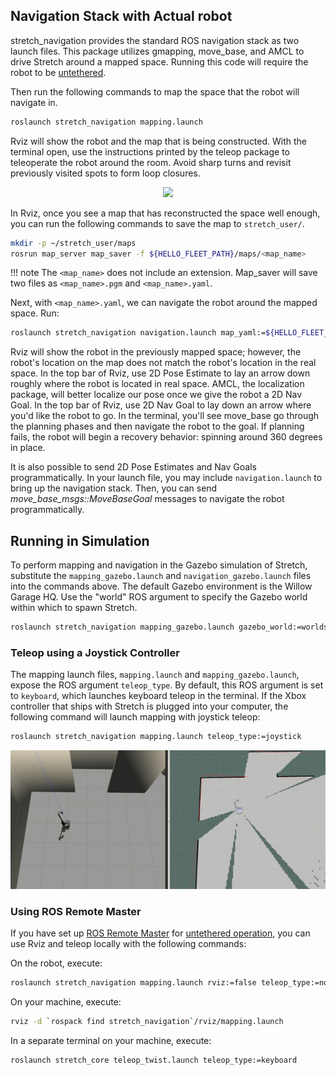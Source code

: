 ## Navigation Stack with Actual robot
stretch_navigation provides the standard ROS navigation stack as two launch files. This package utilizes gmapping, move_base, and AMCL to drive Stretch around a mapped space. Running this code will require the robot to be [untethered](https://docs.hello-robot.com/0.2/stretch-tutorials/getting_started/untethered_operation/).

Then run the following commands to map the space that the robot will navigate in.

```bash
roslaunch stretch_navigation mapping.launch
```

Rviz will show the robot and the map that is being constructed. With the terminal open, use the instructions printed by the teleop package to teleoperate the robot around the room. Avoid sharp turns and revisit previously visited spots to form loop closures.

<p align="center">
  <img src="https://raw.githubusercontent.com/hello-robot/stretch_tutorials/noetic/images/mapping.gif"/>
</p>

In Rviz, once you see a map that has reconstructed the space well enough, you can run the following commands to save the map to `stretch_user/`.

```bash
mkdir -p ~/stretch_user/maps
rosrun map_server map_saver -f ${HELLO_FLEET_PATH}/maps/<map_name>
```

!!! note
    The `<map_name>` does not include an extension. Map_saver will save two files as `<map_name>.pgm` and `<map_name>.yaml`.

Next, with `<map_name>.yaml`, we can navigate the robot around the mapped space. Run:

```bash
roslaunch stretch_navigation navigation.launch map_yaml:=${HELLO_FLEET_PATH}/maps/<map_name>.yaml
```

Rviz will show the robot in the previously mapped space; however, the robot's location on the map does not match the robot's location in the real space. In the top bar of Rviz, use 2D Pose Estimate to lay an arrow down roughly where the robot is located in real space. AMCL, the localization package, will better localize our pose once we give the robot a 2D Nav Goal. In the top bar of Rviz, use 2D Nav Goal to lay down an arrow where you'd like the robot to go. In the terminal, you'll see move_base go through the planning phases and then navigate the robot to the goal. If planning fails, the robot will begin a recovery behavior: spinning around 360 degrees in place.

It is also possible to send 2D Pose Estimates and Nav Goals programmatically. In your launch file, you may include `navigation.launch` to bring up the navigation stack. Then, you can send *move_base_msgs::MoveBaseGoal* messages to navigate the robot programmatically.

## Running in Simulation
To perform mapping and navigation in the Gazebo simulation of Stretch, substitute the `mapping_gazebo.launch` and `navigation_gazebo.launch` files into the commands above. The default Gazebo environment is the Willow Garage HQ. Use the "world" ROS argument to specify the Gazebo world within which to spawn Stretch.

```bash
roslaunch stretch_navigation mapping_gazebo.launch gazebo_world:=worlds/willowgarage.world
```

### Teleop using a Joystick Controller
The mapping launch files, `mapping.launch` and `mapping_gazebo.launch`, expose the ROS argument `teleop_type`. By default, this ROS argument is set to `keyboard`, which launches keyboard teleop in the terminal. If the Xbox controller that ships with Stretch is plugged into your computer, the following command will launch mapping with joystick teleop:

```bash
roslaunch stretch_navigation mapping.launch teleop_type:=joystick
```

<p align="center">
  <img src="https://raw.githubusercontent.com/hello-robot/stretch_tutorials/noetic/images/gazebo_mapping.gif"/>
</p>

### Using ROS Remote Master
If you have set up [ROS Remote Master](https://docs.hello-robot.com/0.2/stretch-tutorials/getting_started/untethered_operation/#ros-remote-master) for [untethered operation](https://docs.hello-robot.com/0.2/stretch-tutorials/getting_started/untethered_operation/), you can use Rviz and teleop locally with the following commands:

On the robot, execute:

```bash
roslaunch stretch_navigation mapping.launch rviz:=false teleop_type:=none
```

On your machine, execute:

```bash
rviz -d `rospack find stretch_navigation`/rviz/mapping.launch
```

In a separate terminal on your machine, execute:

```bash
roslaunch stretch_core teleop_twist.launch teleop_type:=keyboard
```
